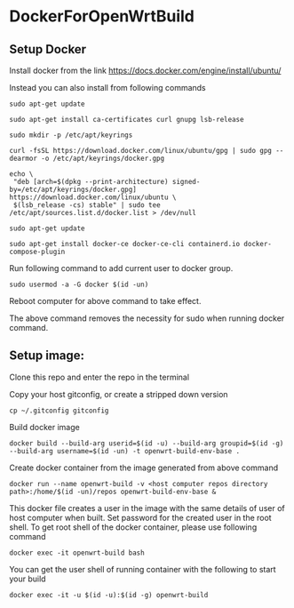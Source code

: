 # DockerForOpenWrtBuild



## Setup Docker


 Install docker from the link https://docs.docker.com/engine/install/ubuntu/

 Instead you can also install from following commands

 ```
sudo apt-get update
 ```
 ```
sudo apt-get install ca-certificates curl gnupg lsb-release
 ```
 ```
sudo mkdir -p /etc/apt/keyrings
 ```
 ```
curl -fsSL https://download.docker.com/linux/ubuntu/gpg | sudo gpg --dearmor -o /etc/apt/keyrings/docker.gpg
 ```
 ```
echo \
  "deb [arch=$(dpkg --print-architecture) signed-by=/etc/apt/keyrings/docker.gpg] https://download.docker.com/linux/ubuntu \
  $(lsb_release -cs) stable" | sudo tee /etc/apt/sources.list.d/docker.list > /dev/null
 ```
 ```
sudo apt-get update
 ```
 ```
sudo apt-get install docker-ce docker-ce-cli containerd.io docker-compose-plugin
 ```



 Run following command to add current user to docker group.

```
sudo usermod -a -G docker $(id -un)
```

Reboot computer for above command to take effect.

The above command removes the necessity for sudo when running docker command.





## Setup image:

Clone this repo and enter the repo in the terminal

Copy your host gitconfig, or create a stripped down version
```
cp ~/.gitconfig gitconfig
```

Build docker image
```
docker build --build-arg userid=$(id -u) --build-arg groupid=$(id -g) --build-arg username=$(id -un) -t openwrt-build-env-base .
```

Create docker container from the image generated from above command
```
docker run --name openwrt-build -v <host computer repos directory path>:/home/$(id -un)/repos openwrt-build-env-base &
```

This docker file creates a user in the image with the same details of user of host computer when built.
Set password for the created user in the root shell.  To get root shell of the docker container, please use following command
```
docker exec -it openwrt-build bash
```

You can get the user shell of running container with the following to start your build
```
docker exec -it -u $(id -u):$(id -g) openwrt-build
